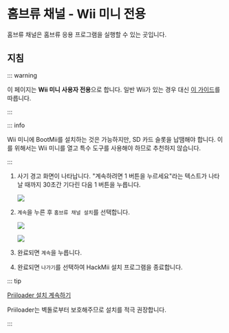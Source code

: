 # 홈브류 채널 - Wii 미니 전용

홈브류 채널은 홈브류 응용 프로그램을 실행할 수 있는 곳입니다.

## 지침

::: warning

이 페이지는 **Wii 미니 사용자 전용**으로 합니다. 일반 Wii가 있는 경우 대신 [이 가이드](hbc)를 따릅니다.

:::

::: info

Wii 미니에 BootMii를 설치하는 것은 가능하지만, SD 카드 슬롯을 납땜해야 합니다. 이를 위해서는 Wii 미니를 열고 특수 도구를 사용해야 하므로 추천하지 않습니다.

:::

1. 사기 경고 화면이 나타납니다. "계속하려면 1 버튼을 누르세요"라는 텍스트가 나타날 때까지 30초간 기다린 다음 1 버튼을 누릅니다.

   ![](/images/hackmii/scam.png)

2. `계속`을 누른 후 `홈브류 채널 설치`를 선택합니다.

   ![](/images/hackmii/hbc_install.png)

   ![](/images/hackmii/hbc_install_ok.png)

3. 완료되면 `계속`을 누릅니다.

4. 완료되면 `나가기`를 선택하여 HackMii 설치 프로그램을 종료합니다.

::: tip

[Priiloader 설치 계속하기](priiloader)

Priiloader는 벽돌로부터 보호해주므로 설치를 적극 권장합니다.

:::
